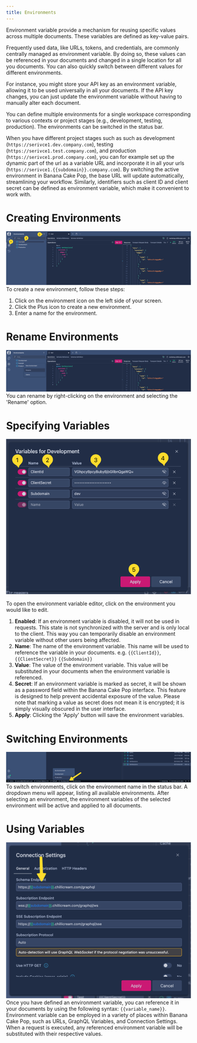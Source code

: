 ```yaml
---
title: Environments
---
```


Environment variable provide a mechanism for reusing specific values across multiple documents. These variables are defined as key-value pairs.

Frequently used data, like URLs, tokens, and credentials, are commonly centrally managed as environment variable.
By doing so, these values can be referenced in your documents and changed in a single location for all you documents. You can also quickly switch between different values for different environments.

For instance, you might store your API key as an environment variable, allowing it to be used universally in all your documents.
If the API key changes, you can just update the environment variable without having to manually alter each document.

You can define multiple environments for a single workspace corresponding to various contexts or project stages (e.g., development, testing, production). The environments can be switched in the status bar.

When you have different project stages such as such as development (`https://serivce1.dev.company.com`), testing (`https://serivce1.test.company.com`), and production (`https://serivce1.prod.company.com`), you can for example set up the dynamic part of the url as a variable URL and incorporate it in all your urls (`https://serivce1.{{subdomain}}.company.com`).
By switching the active environment in Banana Cake Pop, the base URL will update automatically, streamlining your workflow.
Similarly, identifiers such as client ID and client secret can be defined as environment variable, which make it convenient to work with.

# Creating Environments
![Screenshot showing the environment](images/env-0.png)
To create a new environment, follow these steps:
1. Click on the environment icon on the left side of your screen.
2. Click the Plus icon to create a new environment.
3. Enter a name for the environment.

# Rename Environments
![Screenshot showing the environment](images/env-1.png)
You can rename by right-clicking on the environment and selecting the 'Rename' option.

# Specifying Variables
![Screenshot showing the environment](images/env-2.png)

To open the environment variable editor, click on the environment you would like to edit.

1. **Enabled**: If an environment variable is disabled, it will not be used in requests. This state is not synchronized with the server and is only local to the client. This way you can temporarily disable an environment variable without other users being affected.
2. **Name**: The name of the environment variable. This name will be used to reference the variable in your documents. e.g. `{{ClientId}}`, `{{ClientSecret}}` `{{Subdomain}}`
3. **Value**: The value of the environment variable. This value will be substituted in your documents when the environment variable is referenced.
4. **Secret**: If an environment variable is marked as secret, it will be shown as a password field within the Banana Cake Pop interface. This feature is designed to help prevent accidental exposure of the value. Please note that marking a value as secret does not mean it is encrypted; it is simply visually obscured in the user interface.
5. **Apply**: Clicking the 'Apply' button will save the environment variables.

# Switching Environments
![Screenshot showing the environment](images/env-3.png)
To switch environments, click on the environment name in the status bar. A dropdown menu will appear, listing all available environments.
After selecting an environment, the environment variables of the selected environment will be active and applied to all documents.

# Using Variables
![Screenshot showing the environment](images/env-4.png)
Once you have defined an environment variable, you can reference it in your documents by using the following syntax: `{{variable_name}}`.
Environment variable can be employed in a variety of places within Banana Cake Pop, such as URLs, GraphQL Variables, and Connection Settings. When a request is executed, any referenced environment variable will be substituted with their respective values.
